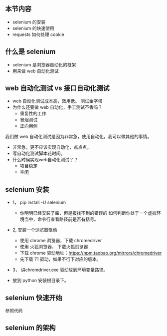 ## 本节内容
- selenium 的安装
- selenium 的快速使用
- requests 如何处理 cookie


## 什么是 selenium
- selenium 是浏览器自动化的框架
- 用来做 web 自动化测试


## web 自动化测试 vs 接口自动化测试
- web 自动化测试成本高，效用低。 测试金字塔
- 为什么还要做 web 自动化，手工测试不香吗？
    - 重复性的工作
    - 冒烟测试
    - 正向用例

我们做 web 自动化测试是因为非常急，使用自动化，我可以做其他的事情。
- 非常急，更不应该实现自动化，点点点。
- 写自动化测试脚本花时间。
- 什么时候实现web自动化测试？？
    - 项目稳定
    - 空闲
    
## selenium 安装
- 1， pip install -U selenium
    - 你明明已经安装了库，但是报找不到的错误的
    如何判断你处于一个虚拟环境当中，命令行查看路径前是否有括号。
- 2, 安装一个浏览器驱动
    - 使用 chrome 浏览器，下载 chromedriver
    - 使用 火狐浏览器， 下载火狐浏览器
    - 下载 chrome 驱动地址：https://npm.taobao.org/mirrors/chromedriver
    - 先下载 71 驱动，如果不行下对应的版本。
    
- 3， 讲chromdriver.exe 驱动放到环境变量路径。
- 放到 python 安装根目录下。


## selenium 快速开始
参照代码

## selenium 的架构

